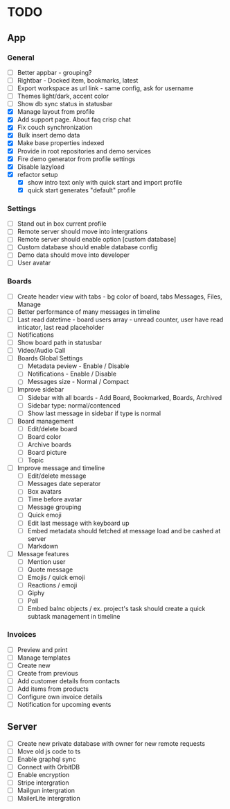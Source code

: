 # TODO

## App

### General

- [ ] Better appbar - grouping?
- [ ] Rightbar - Docked item, bookmarks, latest
- [ ] Export workspace as url link - same config, ask for username
- [ ] Themes light/dark, accent color
- [ ] Show db sync status in statusbar
- [x] Manage layout from profile
- [x] Add support page. About faq crisp chat
- [x] Fix couch synchronization
- [x] Bulk insert demo data
- [x] Make base properties indexed
- [x] Provide in root repositories and demo services
- [x] Fire demo generator from profile settings
- [x] Disable lazyload
- [x] refactor setup
  - [x] show intro text only with quick start and import profile
  - [x] quick start generates "default" profile

### Settings

- [ ] Stand out in box current profile
- [ ] Remote server should move into intergrations
- [ ] Remote server should enable option [custom database]
- [ ] Custom database should enable database config
- [ ] Demo data should move into developer
- [ ] User avatar

### Boards

- [ ] Create header view with tabs - bg color of board, tabs Messages, Files, Manage
- [ ] Better performance of many messages in timeline
- [ ] Last read datetime - board users array - unread counter, user have read inticator, last read placeholder
- [ ] Notifications
- [ ] Show board path in statusbar
- [ ] Video/Audio Call
- [ ] Boards Global Settings
  - [ ] Metadata peview - Enable / Disable
  - [ ] Notifications - Enable / Disable
  - [ ] Messages size - Normal / Compact
- [ ] Improve sidebar
  - [ ] Sidebar with all boards - Add Board, Bookmarked, Boards, Archived
  - [ ] Sidebar type: normal/contenced
  - [ ] Show last message in sidebar if type is normal
- [ ] Board management
  - [ ] Edit/delete board
  - [ ] Board color
  - [ ] Archive boards
  - [ ] Board picture
  - [ ] Topic
- [ ] Improve message and timeline
  - [ ] Edit/delete message
  - [ ] Messages date seperator
  - [ ] Box avatars
  - [ ] Time before avatar
  - [ ] Message grouping
  - [ ] Quick emoji
  - [ ] Edit last message with keyboard up
  - [ ] Embed metadata should fetched at message load and be cashed at server
  - [ ] Markdown
- [ ] Message features
  - [ ] Mention user
  - [ ] Quote message
  - [ ] Emojis / quick emoji
  - [ ] Reactions / emoji
  - [ ] Giphy
  - [ ] Poll
  - [ ] Embed balnc objects / ex. project's task should create a quick subtask management in timeline

### Invoices

- [ ] Preview and print
- [ ] Manage templates
- [ ] Create new
- [ ] Create from previous
- [ ] Add customer details from contacts
- [ ] Add items from products
- [ ] Configure own invoice details
- [ ] Notification for upcoming events

## Server

- [ ] Create new private database with owner for new remote requests
- [ ] Move old js code to ts
- [ ] Enable graphql sync
- [ ] Connect with OrbitDB
- [ ] Enable encryption
- [ ] Stripe intergration
- [ ] Mailgun intergration
- [ ] MailerLite intergration

